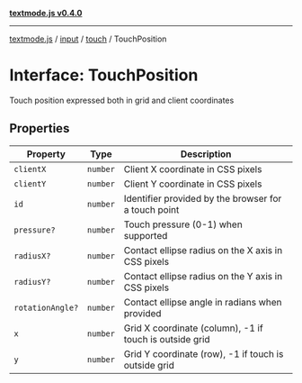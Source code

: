 [**textmode.js v0.4.0**](../../../../../../README.md)

***

[textmode.js](../../../../../../README.md) / [input](../../../README.md) / [touch](../README.md) / TouchPosition

# Interface: TouchPosition

Touch position expressed both in grid and client coordinates

## Properties

| Property | Type | Description |
| ------ | ------ | ------ |
| <a id="clientx"></a> `clientX` | `number` | Client X coordinate in CSS pixels |
| <a id="clienty"></a> `clientY` | `number` | Client Y coordinate in CSS pixels |
| <a id="id"></a> `id` | `number` | Identifier provided by the browser for a touch point |
| <a id="pressure"></a> `pressure?` | `number` | Touch pressure (0-1) when supported |
| <a id="radiusx"></a> `radiusX?` | `number` | Contact ellipse radius on the X axis in CSS pixels |
| <a id="radiusy"></a> `radiusY?` | `number` | Contact ellipse radius on the Y axis in CSS pixels |
| <a id="rotationangle"></a> `rotationAngle?` | `number` | Contact ellipse angle in radians when provided |
| <a id="x"></a> `x` | `number` | Grid X coordinate (column), -1 if touch is outside grid |
| <a id="y"></a> `y` | `number` | Grid Y coordinate (row), -1 if touch is outside grid |
